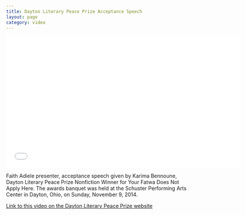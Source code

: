 ```yaml
---
title: Dayton Literary Peace Prize Acceptance Speech
layout: page
category: video
---
```

<iframe width="640" height="360" src="//www.youtube.com/embed/_zaVw4GFk5o?rel=0&amp;showinfo=0" frameborder="0" allowfullscreen></iframe>


Faith Adiele presenter, acceptance speech given by Karima Bennoune, Dayton Literary Peace Prize Nonfiction Winner for Your Fatwa Does Not Apply Here. The awards banquet was held at the Schuster Performing Arts Center in Dayton, Ohio, on Sunday, November 9, 2014.

[Link to this video on the Dayton Literary Peace Prize website](http://www.daytonliterarypeaceprize.org/2014_files/videos/Karima_Bennoune.htm)